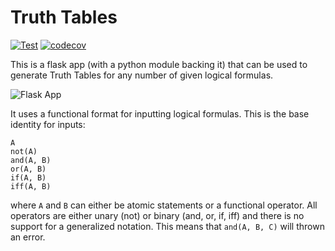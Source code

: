 Truth Tables
============

[![Test](https://github.com/OpenReasoning/TruthTables/workflows/Test/badge.svg?branch=master&event=push)](https://github.com/OpenReasoning/TruthTables/actions?query=event%3Apush+workflow%3ATest)
[![codecov](https://codecov.io/gh/OpenReasoning/TruthTables/branch/master/graph/badge.svg)](https://codecov.io/gh/OpenReasoning/TruthTables)

This is a flask app (with a python module backing it) that can be used to generate Truth Tables for any number of given logical formulas.

![Flask App](https://raw.githubusercontent.com/MasterOdin/TruthTables/master/static/screenshot.png)

It uses a functional format for inputting logical formulas. This is the base identity for inputs:
```
A
not(A)
and(A, B)
or(A, B)
if(A, B)
iff(A, B)
```
where `A` and `B` can either be atomic statements or a functional operator. All operators are either unary (not) or binary (and, or, if, iff) and there is no support for a generalized notation. This means that ```and(A, B, C)``` will thrown an error.

